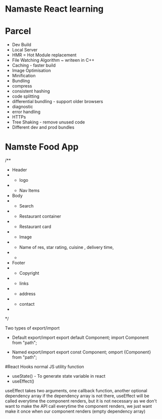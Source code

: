 # Namaste React learning

# Parcel
- Dev Build
- Local Server
- HMR = Hot Module replacement
- File Watching Algorithm ~ writeen in C++
- Caching - faster build
- Image Optimisation
- Minification
- Bundling 
- compress
- consistent hashing
- code splitting
- differential bundling - support older browsers
- diagnostic
- error handling
- HTTPs
- Tree Shaking - remove unused code
- Different dev and prod bundles

# Namste Food App
/**
 * Header
 * - logo
 * - Nav Items
 * Body
 * - Search
 * - Restaurant container
 *  - Restaurant card
 *    - Image
 *    - Name of res, star rating, cuisine , delivery time,
 *    -
 * Footer
 * - Copyright
 * - links
 * - address
 * - contact
 *
 */


Two types of export/import

- Default export/import
export default Component;
import Component from "path";

- Named export/import
export const Component;
omport {Component} from "path";

#React Hooks
normal JS utility function
- useState() - To generate state variable in react
- useEffect()

useEffect takes two arguments, one callback function, another optional dependency array
if the dependency array is not there, useEffect will be called everytime the component renders, 
but it is not necessary as we don't want to make the API call everytime the component renders, 
we just want make it once  when our component renders (empty dependency array)